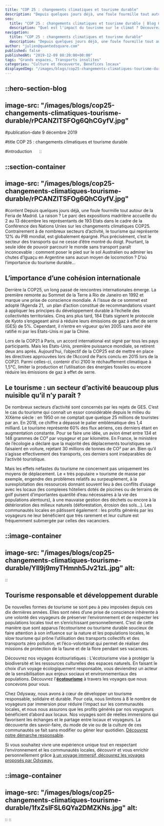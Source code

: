 ```yaml
---
title: "COP 25 : changements climatiques et tourisme durable"
description: "Depuis quelques jours déjà, une foule fourmille tout autour de la Feria de Madrid. La raison ? Le parc des expositions madrilène accueille du 2 au 13 décembre les représentants de 193 États dans le cadre de la Conférence des Nations Unies sur les changements climatiques COP25. Contrairement à ..."
seo:
  title: "COP 25 : changements climatiques et tourisme durable | Blog Odysway"
  description: "Quel est l'impact du tourisme sur le climat ? Découvrez de nouvelles façons de voyager tout en limitant notre impact sur l'environnement !"
navigation:
  title: "COP 25 : changements climatiques et tourisme durable"
  description: "Depuis quelques jours déjà, une foule fourmille tout autour de la Feria de Madrid. La raison ? Le parc des expositions madrilène accueille du 2 au 13 décembre les représentants de 193 États dans le cadre de la Conférence des Nations Unies sur les changements climatiques COP25. Contrairement à ..."
author: "julien@quantedsquare.com"
published: false
publishedAt: "2019-12-09 08:20:00+00:00"
tags: "Grands espaces, Transports insolites"
categories: "Culture et decouverte, Benefices locaux"
displayedImg: "/images/blogs/cop25-changements-climatiques-tourisme-durable/rPCANZITSFOg6QhCGyfV.jpg"
---
```


::hero-section-blog
---
image-src: "/images/blogs/cop25-changements-climatiques-tourisme-durable/rPCANZITSFOg6QhCGyfV.jpg"
---
#publication-date
9 décembre 2019

#title
COP 25 : changements climatiques et tourisme durable

#introduction
    
::

::section-container
---
image-src: "/images/blogs/cop25-changements-climatiques-tourisme-durable/rPCANZITSFOg6QhCGyfV.jpg"
---
#content
Depuis quelques jours déjà, une foule fourmille tout autour de la Feria de Madrid. La raison ? Le parc des expositions madrilène accueille du 2 au 13 décembre les représentants de 193 Etats dans le cadre de la Conférence des Nations Unies sur les changements climatiques COP25. Contrairement à de nombreux secteurs d’activité, le tourisme qui représente 12% du PIB mondial, est globalement épargné. Plus précisément, c’est le secteur des transports qui ne cesse d’être montré du doigt. Pourtant, la seule idée de pouvoir parcourir le monde sans transport paraît inconcevable : comment poser le pied sur le sol Australien ou admirer les chutes d’Iguaçu en Argentine sans aucun moyen de locomotion ? D’où l’importance du tourisme durable…

## **L’importance d’une cohésion internationale**

Derrière la COP25, un long passé de rencontres internationales émerge. La première remonte au Sommet de la Terre à Rio de Janeiro en 1992 et marque une prise de conscience mondiale. A l’issue de ce sommet est adopté l’Agenda 21,  un plan d’action constitué de recommandations visant à appliquer les principes du développement durable à l’échelle des collectivités territoriales. Cinq ans plus tard, 184 Etats signent le protocole de Kyoto s’engageant ainsi à réduire leurs émissions de gaz à effet de serre (GES) de 5%. Cependant, il n’entre en vigueur qu’en 2005 sans avoir été ratifié ni par les Etats-Unis ni par la Chine.

Lors de la COP21 à Paris, un accord international est signé par tous les pays participants. Mais les Etats-Unis, première puissance mondiale, se retirent deux ans après. Aujourd’hui, l’objectif de la COP25 est de mettre en place les directives approuvées lors de l’Accord de Paris conclu en 2015 lors de la COP21. Parmi celles-ci, contenir d’ici 2100 le réchauffement climatique à 1,5°C, limiter la production et l’utilisation des énergies fossiles ou encore réduire les émissions de gaz à effet de serre.

## **Le tourisme : un secteur d’activité beaucoup plus nuisible qu’il n’y paraît ?**

De nombreux secteurs d’activité sont concernés par les rejets de GES. C’est le cas du tourisme qui connaît un essor considérable depuis le milieu du XIXème siècle : en 1950 on ne comptait que quelque 25 millions de touristes par an. En 2018, ce chiffre a dépassé le palier emblématique des 1,4 milliard. Le tourisme représente 60% des flux aériens, ces derniers étant en augmentation constante. Pour se faire une idée, un avion émet entre 134 et 148 grammes de CO² par voyageur et par kilomètre. En France, le ministère de l’écologie a déclaré que la majorité des déplacements touristiques se faisaient en voiture, rejetant 30 millions de tonnes de CO² par an. Bien qu’il s’agisse effectivement des transports, ces derniers sont inséparables de l’activité touristique.

Mais les effets néfastes du tourisme ne concernent pas uniquement les moyens de déplacement. Le « très populaire » tourisme de masse par exemple, engendre des problèmes relatifs au surpeuplement, à la surexploitation des ressources donnant souvent lieu à des conflits d’usage avec les locaux (les complexes hôteliers dotés de piscines ou de terrains de golf puisent d’importantes quantité d’eau nécessaires à la vie des populations alentours), à une mauvaise gestion des déchets ou encore à la détérioration des milieux naturels (déforestation, érosion des sols…). Les communautés locales en pâtissent également : les profits générés par les voyageurs ne leur bénéficient que très rarement et leur culture est fréquemment submergée par celles des vacanciers.

::image-container
---
image-src: "/images/blogs/cop25-changements-climatiques-tourisme-durable/Yll9j9myTHmnh5Jv21zL.jpg"
alt: 
---
::

## **Tourisme responsable et développement durable**

De nouvelles formes de tourisme se sont peu à peu imposées depuis ces dix dernières années. Elles sont nées d’une prise de conscience inhérente à une volonté des voyageurs de préserver l’environnement et de respecter les populations locales tout en s’enrichissant personnellement. C’est de cette manière que sont apparus l’écotourisme ou tourisme durable soucieux de faire attention à son influence sur la nature et les populations locales, le slow tourisme qui prône l’utilisation des transports collectifs et des transports zéro pollution, et l’éco-volontariat qui permet de réaliser des missions de protection de la faune et de la flore pendant ses vacances.

Découvrez nos voyages écotouristiques : L'écotourisme vise à protéger la biodiversité et les ressources culturelles des espaces naturels. En faisant le choix d’un voyage écologiquement responsable, vous deviendrez un acteur de la sensibilisation aux enjeux sociaux et environnementaux des populations. Découvrez l'[**écotourisme**](https://odysway.com/thematiques/ecotourisme) à travers les voyages que nous concevons pour vous.

Chez Odysway, nous avons à cœur de développer un tourisme responsable, solidaire et durable. Pour cela, nous limitons à 8 le nombre de voyageurs par immersion pour réduire l’impact sur les communautés locales, et nous nous assurons que les profits générés par nos voyageurs bénéficient d’abord aux locaux. Nos voyages sont de réelles immersions qui favorisent les échanges et le partage entre locaux et voyageurs. La découverte des savoir-faire, du mode de vie ou de la culture de ces communautés se fait sans modifier ou gêner leur quotidien. [Découvrez notre démarche responsable](https://odysway.com/demarche-responsable-odysway).

Si vous souhaitez vivre une expérience unique tout en respectant l’environnement et les communautés locales, découvrir et vous enrichir personnellement grâce [à un voyage immersif, découvrez les voyages proposés par Odysway.](https://odysway.com/thematiques/voyage-initiatique)

::image-container
---
image-src: "/images/blogs/cop25-changements-climatiques-tourisme-durable/1fxZslFSL6QYa2DMZKNs.jpg"
alt: 
---
::
::
